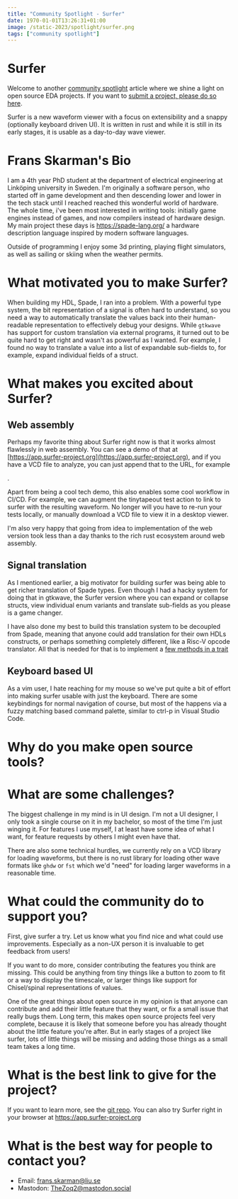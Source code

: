 ```yaml
---
title: "Community Spotlight - Surfer"
date: 1970-01-01T13:26:31+01:00
image: /static-2023/spotlight/surfer.png
tags: ["community spotlight"]
---
```


# Surfer

Welcome to another [community spotlight](/tags/community-spotlight/) article where we shine a light on open source EDA projects. If you want to [submit a project, please do so here](https://docs.google.com/forms/d/e/1FAIpQLSdIEgu6FJZam0-V3PMTjw-eDebJdg_JuIlN4MkLNDr4vs-a5A/viewform?usp=sf_link).

Surfer is a new waveform viewer with a focus on extensibility and a snappy
(optionally keyboard driven UI). It is written in rust and while it is still in
its early stages, it is usable as a day-to-day wave viewer.

# Frans Skarman's Bio

I am a 4th year PhD student at the department of electrical engineering at
Linköping university in Sweden. I'm originally a software person, who started off in game development and then descending lower and lower in the tech stack until I reached reached this wonderful world of hardware. The whole time, i've been most interested in writing tools: initially game engines instead of games, and now compilers instead of hardware design. My main project these days is https://spade-lang.org/ a hardware description language inspired by modern software languages.

Outside of programming I enjoy some 3d printing, playing flight simulators, as well as sailing or skiing when the weather permits.

<!-- TODO IMAGE -->


# What motivated you to make Surfer?

When building my HDL, Spade, I ran into a problem. With a powerful type system,
the bit representation of a signal is often hard to understand, so you need a
way to automatically translate the values back into their human-readable
representation to effectively debug your designs. While `gtkwave` has support
for custom translation via external programs, it turned out to be quite hard to
get right and wasn't as powerful as I wanted. For example, I found no way to
translate a value into a list of expandable sub-fields to, for example, expand
individual fields of a struct.

# What makes you excited about Surfer?



## Web assembly

Perhaps my favorite thing about Surfer right now is that it works almost
flawlessly in web assembly. You can see a demo of that at
[https://app.surfer-project.org](https://app.surfer-project.org), and if you
have a VCD file to analyze, you can just append that to the URL, for example
<!-- TODO -->.

Apart from being a cool tech demo, this also enables some cool workflow in
CI/CD. For example, we can <!-- have if we end up doing this before the blog
release --> augment the tinytapeout test action to link to surfer with the
resulting waveform. No longer will you have to re-run your tests locally, or
manually download a VCD file to view it in a desktop viewer.

I'm also very happy that going from idea to implementation of the web version
took less than a day thanks to the rich rust ecosystem around web assembly.

## Signal translation

As I mentioned earlier, a big motivator for building surfer was being able to
get richer translation of Spade types. Even though I had a hacky system for
doing that in gtkwave, the Surfer version where you can expand or collapse
structs, view individual enum variants and translate sub-fields as you please
is a game changer.

I have also done my best to build this translation system to be decoupled from
Spade, meaning that anyone could add translation for their own HDLs constructs,
or perhaps something completely different, like a Risc-V opcode translator. All that
is needed for that is to implement a [few methods in a trait](https://gitlab.com/surfer-project/surfer/-/blob/main/src/translation/mod.rs?ref_type=heads#L290)

## Keyboard based UI

As a vim user, I hate reaching for my mouse so we've put quite a bit of effort
into making surfer usable with just the keyboard. There are some keybindings
for normal navigation of course, but most of the happens via a fuzzy matching
based command palette, similar to ctrl-p in Visual Studio Code.


<!-- TODO: Demo video -->


# Why do you make open source tools?


# What are some challenges?

The biggest challenge in my mind is in UI design. I'm not a UI designer, I only
took a single course on it in my bachelor, so most of the time I'm just winging
it. For features I use myself, I at least have some idea of what I want, for
feature requests by others I might even have that.

There are also some technical hurdles, we currently rely on a VCD library for
loading waveforms, but there is no rust library for loading other wave formats
like `ghdw` or `fst` which we'd "need" for loading larger waveforms in a
reasonable time.

# What could the community do to support you?

First, give surfer a try. Let us know what you find nice and what could use
improvements. Especially as a non-UX person it is invaluable to get feedback
from users!

If you want to do more, consider contributing the features you think are
missing. This could be anything from tiny things like a button to zoom to fit
or a way to display the timescale, or larger things like support for
Chisel/spinal representations of values.

One of the great things about open source in my opinion is that anyone can
contribute and add their little feature that they want, or fix a small issue
that really bugs them. Long term, this makes open source projects feel very
complete, because it is likely that someone before you has already thought
about the little feature you're after. But in early stages of a project like
surfer, lots of little things will be missing and adding those things as a
small team takes a long time.


# What is the best link to give for the project?

If you want to learn more, see the [git repo](https://gitlab.com/surfer-project/surfer). You can also try Surfer right in your browser at https://app.surfer-project.org

# What is the best way for people to contact you?

* Email: [frans.skarman@liu.se](mailto:frans.skarman@liu.se)
* Mastodon: [TheZoq2@mastodon.social](https://mastodon.social/@thezoq2)
